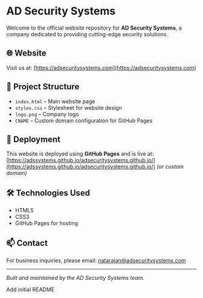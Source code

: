 # AD Security Systems

Welcome to the official website repository for **AD Security Systems**, a company dedicated to providing cutting-edge security solutions.

## 🌐 Website

Visit us at: [https://adsecuritysystems.com](https://adsecuritysystems.com) 

## 📁 Project Structure

- `index.html` – Main website page
- `styles.css` – Stylesheet for website design
- `logo.png` – Company logo
- `CNAME` – Custom domain configuration for GitHub Pages

## 🚀 Deployment

This website is deployed using **GitHub Pages** and is live at:
[https://adssystems.github.io/adsecuritysystems.github.io/](https://adssystems.github.io/adsecuritysystems.github.io/) *(or custom domain)*

## 🛠️ Technologies Used

- HTML5  
- CSS3  
- GitHub Pages for hosting

## 📫 Contact

For business inquiries, please email: [natarajan@adsecuritysystems.com](mailto:natarajan@adsecuritysystems.com)

---

*Built and maintained by the AD Security Systems team.*

Add initial README
